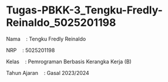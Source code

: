 # Tugas-PBKK-3_Tengku-Fredly-Reinaldo_5025201198

Nama&nbsp;&nbsp;&nbsp;&nbsp;: Tengku Fredly Reinaldo

NRP&nbsp;&nbsp;&nbsp;&nbsp;: 5025201198

Kelas&nbsp;&nbsp;&nbsp;&nbsp;: Pemrograman Berbasis Kerangka Kerja (B)

Tahun Ajaran&nbsp;&nbsp;&nbsp;&nbsp;: Gasal 2023/2024
